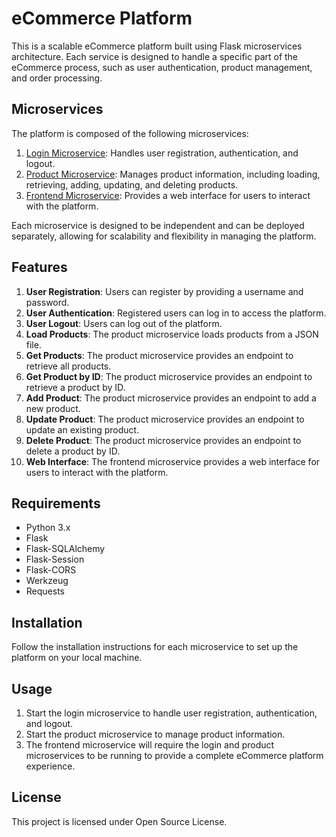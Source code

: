 # eCommerce Platform

This is a scalable eCommerce platform built using Flask microservices architecture. Each service is designed to handle a specific part of the eCommerce process, such as user authentication, product management, and order processing.

## Microservices

The platform is composed of the following microservices:
1. [Login Microservice](login-microservice/README.md): Handles user registration, authentication, and logout.
2. [Product Microservice](product-microservice/README.md): Manages product information, including loading, retrieving, adding, updating, and deleting products.
3. [Frontend Microservice](frontend/README.md): Provides a web interface for users to interact with the platform.

Each microservice is designed to be independent and can be deployed separately, allowing for scalability and flexibility in managing the platform.

## Features
1. **User Registration**: Users can register by providing a username and password.
2. **User Authentication**: Registered users can log in to access the platform.
3. **User Logout**: Users can log out of the platform.
4. **Load Products**: The product microservice loads products from a JSON file.
5. **Get Products**: The product microservice provides an endpoint to retrieve all products.
6. **Get Product by ID**: The product microservice provides an endpoint to retrieve a product by ID.
7. **Add Product**: The product microservice provides an endpoint to add a new product.
8. **Update Product**: The product microservice provides an endpoint to update an existing product.
9. **Delete Product**: The product microservice provides an endpoint to delete a product by ID.
10. **Web Interface**: The frontend microservice provides a web interface for users to interact with the platform.

## Requirements
- Python 3.x
- Flask
- Flask-SQLAlchemy
- Flask-Session
- Flask-CORS
- Werkzeug
- Requests

## Installation
Follow the installation instructions for each microservice to set up the platform on your local machine.

## Usage
1. Start the login microservice to handle user registration, authentication, and logout.
2. Start the product microservice to manage product information.
3. The frontend microservice will require the login and product microservices to be running to provide a complete eCommerce platform experience.

## License
This project is licensed under Open Source License.
